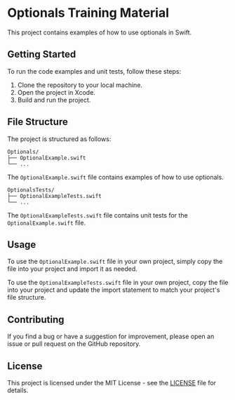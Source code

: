 
# Optionals Training Material

This project contains examples of how to use optionals in Swift.

## Getting Started

To run the code examples and unit tests, follow these steps:

1. Clone the repository to your local machine.
2. Open the project in Xcode.
3. Build and run the project.

## File Structure

The project is structured as follows:

```
Optionals/
├── OptionalExample.swift
└── ...
```

The `OptionalExample.swift` file contains examples of how to use optionals.

```
OptionalsTests/
├── OptionalExampleTests.swift
└── ...
```

The `OptionalExampleTests.swift` file contains unit tests for the `OptionalExample.swift` file.

## Usage

To use the `OptionalExample.swift` file in your own project, simply copy the file into your project and import it as needed.

To use the `OptionalExampleTests.swift` file in your own project, copy the file into your project and update the import statement to match your project's file structure.

## Contributing

If you find a bug or have a suggestion for improvement, please open an issue or pull request on the GitHub repository.

## License

This project is licensed under the MIT License - see the [LICENSE](LICENSE) file for details.
